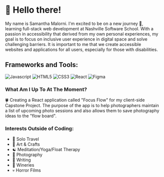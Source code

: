 
# 👋 Hello there! 

My name is Samantha Malorni. I'm excited to be on a new journey 🚀, learning full-stack web development at Nashville Software School. With a passion in accessibility that derived from my own personal experiences, my goal is to focus on inclusive user experience in digital space and solve challenging barriers. It is important to me that we create accessible websites and applications for all users, especially for those with disabilities. 

## Frameworks and Tools:
![Javascript](https://img.shields.io/badge/javascript-%23323330.svg?style=for-the-badge&logo=javascript&logoColor=%23F7DF1E)
![HTML5](https://img.shields.io/badge/html5-%23E34F26.svg?style=for-the-badge&logo=html5&logoColor=white)
![CSS3](https://img.shields.io/badge/css3-%231572B6.svg?style=for-the-badge&logo=css3&logoColor=white)
![React](https://img.shields.io/badge/react-%2320232a.svg?style=for-the-badge&logo=react&logoColor=%2361DAFB)
![Figma](https://img.shields.io/badge/figma-%23F24E1E.svg?style=for-the-badge&logo=figma&logoColor=white)

### What Am I Up To At The Moment?
🍀 Creating a React application called "Focus Flow" for my client-side Capstone Project. The purpose of the app is to help photographers maintain a list of upcoming photo sessions and also allows them to save photography ideas to the "flow board". 

### Interests Outside of Coding:
* 🧳 Solo Travel   
* 🎨 Art & Crafts
* ☯️ Meditation/Yoga/Float Therapy
* 📸 Photography
* 📝 Writing
* 🍷 Wineries
* 💀 Horror Films